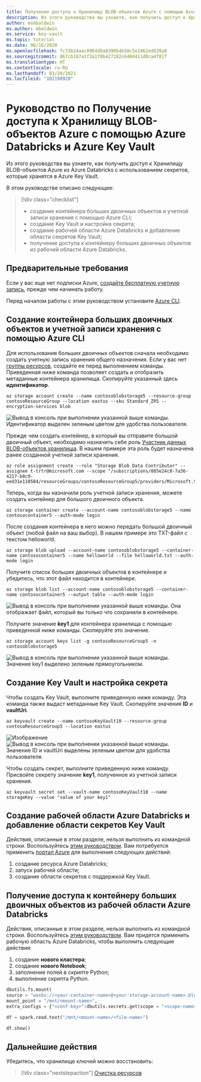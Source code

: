 ```yaml
---
title: Получение доступа к Хранилищу BLOB-объектов Azure с помощью Azure Databricks и Azure Key Vault
description: Из этого руководства вы узнаете, как получить доступ к Хранилищу BLOB-объектов Azure из Azure Databricks с использованием секретов, которые хранятся в Azure Key Vault.
author: msmbaldwin
ms.author: mbaldwin
ms.service: key-vault
ms.topic: tutorial
ms.date: 06/16/2020
ms.openlocfilehash: fc33b24aac8964d0a8390b4b38c5e1862ed639a8
ms.sourcegitcommit: 867cb1b7a1f3a1f0b427282c648d411d0ca4f81f
ms.translationtype: HT
ms.contentlocale: ru-RU
ms.lasthandoff: 03/20/2021
ms.locfileid: "102198920"
---
```

# <a name="tutorial-access-azure-blob-storage-using-azure-databricks-and-azure-key-vault"></a>Руководство по Получение доступа к Хранилищу BLOB-объектов Azure с помощью Azure Databricks и Azure Key Vault

Из этого руководства вы узнаете, как получить доступ к Хранилищу BLOB-объектов Azure из Azure Databricks с использованием секретов, которые хранятся в Azure Key Vault. 

В этом руководстве описано следующее:

> [!div class="checklist"]
> * создание контейнера больших двоичных объектов и учетной записи хранения с помощью Azure CLI;
> * создание Key Vault и настройка секрета;
> * создание рабочей области Azure Databricks и добавление области секретов Key Vault;
> * получение доступа к контейнеру больших двоичных объектов из рабочей области Azure Databricks.

## <a name="prerequisites"></a>Предварительные требования

Если у вас еще нет подписки Azure, [создайте бесплатную учетную запись](https://azure.microsoft.com/free/?WT.mc_id=A261C142F), прежде чем начинать работу.

Перед началом работы с этим руководством установите [Azure CLI](/cli/azure/install-azure-cli-windows).

## <a name="create-a-storage-account-and-blob-container-with-azure-cli"></a>Создание контейнера больших двоичных объектов и учетной записи хранения с помощью Azure CLI

Для использования больших двоичных объектов сначала необходимо создать учетную запись хранения общего назначения. Если у вас нет [группы ресурсов](/cli/azure/group#az-group-create), создайте ее перед выполнением команды. Приведенная ниже команда позволяет создать и отобразить метаданные контейнера хранилища. Скопируйте указанный здесь **идентификатор**.

```azurecli
az storage account create --name contosoblobstorage5 --resource-group contosoResourceGroup --location eastus --sku Standard_ZRS --encryption-services blob
```

![Вывод в консоль при выполнении указанной выше команды. Идентификатор выделен зеленым цветом для удобства пользователя.](../media/databricks-command-output-1.png)

Прежде чем создать контейнер, в который вы отправите большой двоичный объект, необходимо назначить себе роль [Участник данных BLOB-объектов хранилища](../../role-based-access-control/built-in-roles.md#storage-blob-data-contributor). В нашем примере эта роль будет назначена ранее созданной учетной записи хранения.

```azurecli
az role assignment create --role "Storage Blob Data Contributor" --assignee t-trtr@microsoft.com --scope "/subscriptions/885e24c8-7a36-4217-b8c9-eed31e110504/resourceGroups/contosoResourceGroup5/providers/Microsoft.Storage/storageAccounts/contosoblobstorage5
```

Теперь, когда вы назначили роль учетной записи хранения, можете создать контейнер для большого двоичного объекта.

```azurecli
az storage container create --account-name contosoblobstorage5 --name contosocontainer5 --auth-mode login
```

После создания контейнера в него можно передать большой двоичный объект (любой файл на ваш выбор). В нашем примере это TXT-файл с текстом helloworld.

```azurecli
az storage blob upload --account-name contosoblobstorage5 --container-name contosocontainer5 --name helloworld --file helloworld.txt --auth-mode login
```

Получите список больших двоичных объектов в контейнере и убедитесь, что этот файл находится в контейнере.

```azurecli
az storage blob list --account-name contosoblobstorage5 --container-name contosocontainer5 --output table --auth-mode login
```

![Вывод в консоль при выполнении указанной выше команды. Она отображает файл, который вы только что сохранили в контейнере.](../media/databricks-command-output-2.png)

Получите значение **key1** для контейнера хранилища с помощью приведенной ниже команды. Скопируйте это значение.

```azurecli
az storage account keys list -g contosoResourceGroup5 -n contosoblobstorage5
```

![Вывод в консоль при выполнении указанной выше команды. Значение key1 выделено зеленым прямоугольником.](../media/databricks-command-output-3.png)

## <a name="create-a-key-vault-and-set-a-secret"></a>Создание Key Vault и настройка секрета

Чтобы создать Key Vault, выполните приведенную ниже команду. Эта команда также выдаст метаданные Key Vault. Скопируйте значения **ID** и **vaultUri**.

```azurecli
az keyvault create --name contosoKeyVault10 --resource-group contosoResourceGroup5 --location eastus
```

![Изображение](../media/databricks-command-output-4.png)
![Вывод в консоль при выполнении указанной выше команды. Значение ID и vaultUri выделены зеленым цветом для удобства пользователя.](../media/databricks-command-output-5.png)

Чтобы создать секрет, выполните приведенную ниже команду. Присвойте секрету значение **key1**, полученное из учетной записи хранения.

```azurecli
az keyvault secret set --vault-name contosoKeyVault10 --name storageKey --value "value of your key1"
```

## <a name="create-an-azure-databricks-workspace-and-add-key-vault-secret-scope"></a>Создание рабочей области Azure Databricks и добавление области секретов Key Vault

Действия, описанные в этом разделе, нельзя выполнить из командной строки. Воспользуйтесь [этим руководством](/azure/databricks/scenarios/store-secrets-azure-key-vault#create-an-azure-databricks-workspace-and-add-a-secret-scope). Вам потребуется применить [портал Azure](https://ms.portal.azure.com/#home) для выполнения следующих действий:

1. создание ресурса Azure Databricks;
1. запуск рабочей области;
1. создание области секретов с поддержкой Key Vault.

## <a name="access-your-blob-container-from-azure-databricks-workspace"></a>Получение доступа к контейнеру больших двоичных объектов из рабочей области Azure Databricks

Действия, описанные в этом разделе, нельзя выполнить из командной строки. Воспользуйтесь [этим руководством](/azure/databricks/scenarios/store-secrets-azure-key-vault#access-your-blob-container-from-azure-databricks). Вам придется применить рабочую область Azure Databricks, чтобы выполнить следующие действия:

1. создание **нового кластера**;
1. создание **нового Notebook**;
1. заполнение полей в скрипте Python;
1. выполнение скрипта Python.

```python
dbutils.fs.mount(
source = "wasbs://<your-container-name>@<your-storage-account-name>.blob.core.windows.net",
mount_point = "/mnt/<mount-name>",
extra_configs = {"<conf-key>":dbutils.secrets.get(scope = "<scope-name>", key = "<key-name>")})

df = spark.read.text("/mnt/<mount-name>/<file-name>")

df.show()
```

## <a name="next-steps"></a>Дальнейшие действия

Убедитесь, что хранилище ключей можно восстановить:
> [!div class="nextstepaction"]
> [Очистка ресурсов](../../azure-resource-manager/management/delete-resource-group.md?tabs=azure-powershell)